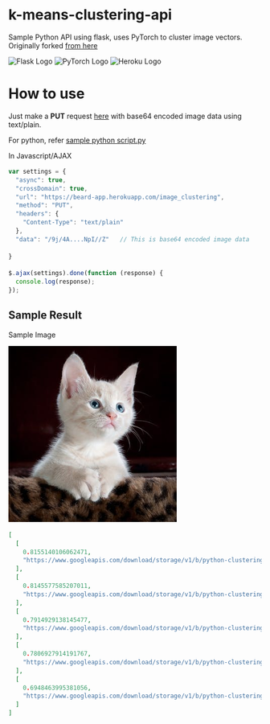 # k-means-clustering-api
Sample Python API using flask, uses PyTorch to cluster image vectors. Originally forked [from here](https://github.com/christiansafka/img2vec)

![Flask Logo](https://filestore.hasura.io/v1/file/ee1848f5-9f04-40ba-9d97-60342ba7d673) 
![PyTorch Logo](https://www.tertiarycourses.com.sg/media/catalog/product/cache/1/image/512x/040ec09b1e35df139433887a97daa66f/p/y/pytorch.png) 
![Heroku Logo](https://logmatic.io/wp-content/uploads/2015/05/blogimageheroku1.png)

# How to use
Just make a __PUT__ request [here](http://beard-app.herokuapp.com/image_clustering) with base64 encoded image data using text/plain.
 
For python, refer [sample python script.py](repo/blob/master/sample_python_script.py)

In Javascript/AJAX
```javascript
var settings = {
  "async": true,
  "crossDomain": true,
  "url": "https://beard-app.herokuapp.com/image_clustering",
  "method": "PUT",
  "headers": {
    "Content-Type": "text/plain"
  },
  "data": "/9j/4A....NpI//Z"   // This is base64 encoded image data

}

$.ajax(settings).done(function (response) {
  console.log(response);
});
```

## Sample Result
Sample Image 

![Image of a cat](cat.jpg)

```json
[
  [
    0.8155140106062471, 
    "https://www.googleapis.com/download/storage/v1/b/python-clustering-api.appspot.com/o/images%2FFace%2F124.jpg?generation=1522585329188523&alt=media"
  ], 
  [
    0.8145577585207011, 
    "https://www.googleapis.com/download/storage/v1/b/python-clustering-api.appspot.com/o/images%2FFace%2F242.jpg?generation=1522585299229997&alt=media"
  ], 
  [
    0.7914929138145477, 
    "https://www.googleapis.com/download/storage/v1/b/python-clustering-api.appspot.com/o/images%2FFace%2F212.jpg?generation=1522584727478100&alt=media"
  ], 
  [
    0.7806927914191767, 
    "https://www.googleapis.com/download/storage/v1/b/python-clustering-api.appspot.com/o/images%2FFace%2F099.jpg?generation=1522585251917855&alt=media"
  ], 
  [
    0.6948463995381056, 
    "https://www.googleapis.com/download/storage/v1/b/python-clustering-api.appspot.com/o/images%2FFace%2F119.jpg?generation=1522584693369035&alt=media"
  ]
]
```

